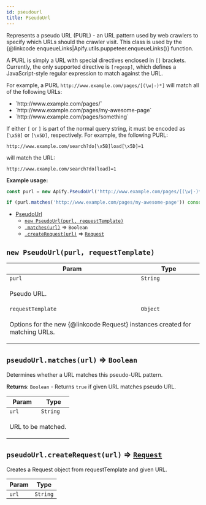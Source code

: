 ```yaml
---
id: pseudourl
title: PseudoUrl
---
```

<a name="PseudoUrl"></a>

Represents a pseudo URL (PURL) - an URL pattern used by web crawlers
to specify which URLs should the crawler visit.
This class is used by the {@linkcode enqueueLinks|Apify.utils.puppeteer.enqueueLinks()} function.

A PURL is simply a URL with special directives enclosed in `[]` brackets.
Currently, the only supported directive is `[regexp]`,
which defines a JavaScript-style regular expression to match against the URL.

For example, a PURL `http://www.example.com/pages/[(\w|-)*]` will match all of the following URLs:

<ul>
    <li>`http://www.example.com/pages/`</li>
    <li>`http://www.example.com/pages/my-awesome-page`</li>
    <li>`http://www.example.com/pages/something`</li>
</ul>

If either `[` or `]` is part of the normal query string, it must be encoded as `[\x5B]` or `[\x5D]`,
respectively. For example, the following PURL:
```
http://www.example.com/search?do[\x5B]load[\x5D]=1
```
will match the URL:
```
http://www.example.com/search?do[load]=1
```

**Example usage:**

```javascript
const purl = new Apify.PseudoUrl('http://www.example.com/pages/[(\w|-)*]');

if (purl.matches('http://www.example.com/pages/my-awesome-page')) console.log('Match!');
```


* [PseudoUrl](pseudourl)
    * [`new PseudoUrl(purl, requestTemplate)`](#new_PseudoUrl_new)
    * [`.matches(url)`](#PseudoUrl+matches) ⇒ <code>Boolean</code>
    * [`.createRequest(url)`](#PseudoUrl+createRequest) ⇒ [<code>Request</code>](request)

<a name="new_PseudoUrl_new"></a>

## `new PseudoUrl(purl, requestTemplate)`
<table>
<thead>
<tr>
<th>Param</th><th>Type</th>
</tr>
</thead>
<tbody>
<tr>
<td><code>purl</code></td><td><code>String</code></td>
</tr>
<tr>
<td colspan="3"><p>Pseudo URL.</p>
</td></tr><tr>
<td><code>requestTemplate</code></td><td><code>Object</code></td>
</tr>
<tr>
<td colspan="3"><p>Options for the new {@linkcode Request} instances created for matching URLs.</p>
</td></tr></tbody>
</table>
<a name="PseudoUrl+matches"></a>

## `pseudoUrl.matches(url)` ⇒ <code>Boolean</code>
Determines whether a URL matches this pseudo-URL pattern.

**Returns**: <code>Boolean</code> - Returns `true` if given URL matches pseudo URL.  
<table>
<thead>
<tr>
<th>Param</th><th>Type</th>
</tr>
</thead>
<tbody>
<tr>
<td><code>url</code></td><td><code>String</code></td>
</tr>
<tr>
<td colspan="3"><p>URL to be matched.</p>
</td></tr></tbody>
</table>
<a name="PseudoUrl+createRequest"></a>

## `pseudoUrl.createRequest(url)` ⇒ [<code>Request</code>](request)
Creates a Request object from requestTemplate and given URL.

<table>
<thead>
<tr>
<th>Param</th><th>Type</th>
</tr>
</thead>
<tbody>
<tr>
<td><code>url</code></td><td><code>String</code></td>
</tr>
<tr>
</tr></tbody>
</table>
